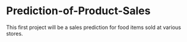 # Prediction-of-Product-Sales
This first project will be a sales prediction for food items sold at various stores.
